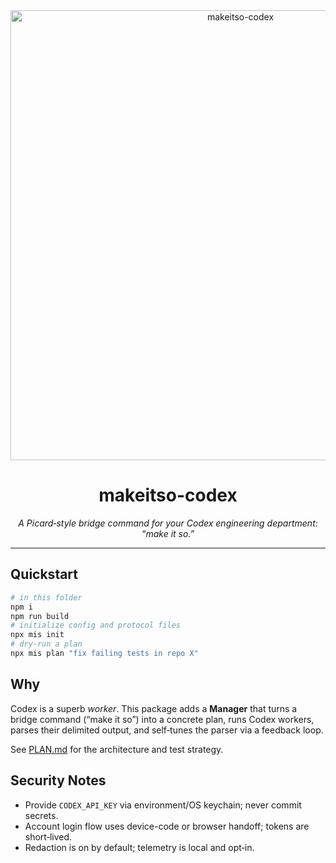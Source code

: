 <div align="center">
  <img src="placeholder.png" alt="makeitso-codex" width="720" />
  <h1>makeitso-codex</h1>
  <p><em>A Picard‑style bridge command for your Codex engineering department: “make it so.”</em></p>
</div>

---

## Quickstart

```bash
# in this folder
npm i
npm run build
# initialize config and protocol files
npx mis init
# dry-run a plan
npx mis plan "fix failing tests in repo X"
```

## Why

Codex is a superb <em>worker</em>. This package adds a <strong>Manager</strong> that turns a bridge command (“make it so”) into a concrete plan, runs Codex workers, parses their delimited output, and self‑tunes the parser via a feedback loop.

See <a href="./PLAN.md">PLAN.md</a> for the architecture and test strategy.

## Security Notes

- Provide `CODEX_API_KEY` via environment/OS keychain; never commit secrets.
- Account login flow uses device-code or browser handoff; tokens are short‑lived.
- Redaction is on by default; telemetry is local and opt‑in.

